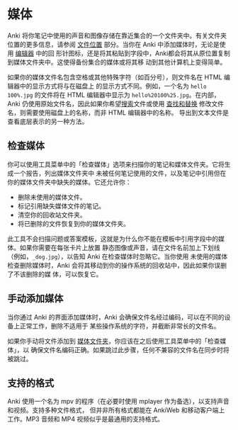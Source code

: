 # 媒体

Anki 将你笔记中使用的声音和图像存储在靠近集合的一个文件夹中。有关文件夹位置的更多信息，请参阅
[文件位置](files.md#文件位置) 部分。当你在 Anki 中添加媒体时，无论是使用 [编辑器](editing.md) 中的回
形针图标，还是将其粘贴到字段中，Anki都会将其从原位置复制到媒体文件夹中。这使得备份集合的媒体或将其移
动到其他计算机上变得简单。

如果你的媒体文件名包含空格或其他特殊字符（如百分号），则文件名在 HTML 编辑器中的显示方式将与在磁盘上
的显示方式不同。例如，一个名为 `hello 100%.jpg` 的文件将在 HTML 编辑器中显示为
`hello%20100%25.jpg`。在内部，Anki 仍使用原始文件名，因此如果你希望[搜索](searching.md)文件或使用
[查找和替换](browsing.md#查找和替换) 修改文件名，则需要使用磁盘上的名称，而非 HTML 编辑器中的名称。
导出到文本文件是查看底层表示的另一种方法。

## 检查媒体

你可以使用工具菜单中的「检查媒体」选项来扫描你的笔记和媒体文件夹。它将生成一个报告，列出媒体文件夹中
未被任何笔记使用的文件，以及笔记中引用但在你的媒体文件夹中缺失的媒体。它还允许你：

- 删除未使用的媒体文件。
- 标记引用缺失媒体文件的笔记。
- 清空你的回收站文件夹。
- 将已删除的文件恢复到你的媒体文件夹。

此工具不会扫描问题或答案模板，这就是为什么你不能在模板中引用字段中的媒体。如果你需要在每张卡片上放置
静态图像或声音，请在文件名前加上下划线（例如，`_dog.jpg`），以告知 Anki 在检查媒体时忽略它。当你使用
未使用的媒体检查删除媒体时，Anki 会将其移动到你的操作系统的回收站中，因此如果你误删了不该删除的媒
体，可以恢复它。

## 手动添加媒体

当你通过 Anki 的界面添加媒体时，Anki 会确保文件名经过编码，可以在不同的设备上正常工作，删除不适用于
某些操作系统的字符，并截断非常长的文件名。

如果你手动将文件添加到 [媒体文件夹](files.md#文件位置)，你应该在之后使用工具菜单中的「检查媒体」，以
确保文件名编码正确。如果跳过此步骤，任何不兼容的文件名在同步时将被跳过。

## 支持的格式

Anki 使用一个名为 mpv 的程序（在必要时使用 mplayer 作为备选），以支持声音和视频。支持多种文件格式，
但并非所有格式都能在 AnkiWeb 和移动客户端上工作。MP3 音频和 MP4 视频似乎是最通用的支持格式。
